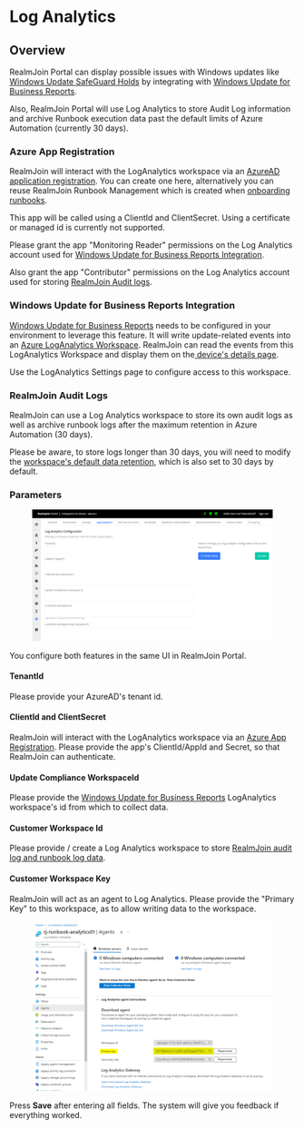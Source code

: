 # Log Analytics

## Overview

RealmJoin Portal can display possible issues with Windows updates like [Windows Update SafeGuard Holds](https://docs.microsoft.com/en-us/windows/deployment/update/safeguard-holds) by integrating with [Windows Update for Business Reports](https://learn.microsoft.com/en-us/windows/deployment/update/wufb-reports-overview).

Also, RealmJoin Portal will use Log Analytics to store Audit Log information and archive Runbook execution data past the default limits of Azure Automation (currently 30 days).

### Azure App Registration

RealmJoin will interact with the LogAnalytics workspace via an [AzureAD application registration](https://docs.microsoft.com/en-us/azure/active-directory/develop/app-objects-and-service-principals). You can create one here, alternatively you can reuse RealmJoin Runbook Management which is created when [onboarding runbooks](../onboarding/connecting-azure-automation/).

This app will be called using a ClientId and ClientSecret. Using a certificate or managed id is currently not supported.

Please grant the app "Monitoring Reader" permissions on the Log Analytics account used for [Windows Update for Business Reports Integration](log-analytics.md#windows-update-for-business-reports-integration).

Also grant the app "Contributor" permissions on the Log Analytics account used for storing [RealmJoin Audit logs](log-analytics.md#realmjoin-audit-logs).

### Windows Update for Business Reports Integration

[Windows Update for Business Reports](https://learn.microsoft.com/en-us/windows/deployment/update/wufb-reports-overview) needs to be configured in your environment to leverage this feature. It will write update-related events into an [Azure LogAnalytics Workspace](https://docs.microsoft.com/en-us/azure/azure-monitor/logs/log-analytics-overview). RealmJoin can read the events from this LogAnalytics Workspace and display them on the[ device's details page](../user-group-device-management/device-list/device-details.md).

Use the LogAnalytics Settings page to configure access to this workspace.&#x20;

### RealmJoin Audit Logs

RealmJoin can use a Log Analytics workspace to store its own audit logs as well as archive runbook logs after the maximum retention in Azure Automation (30 days).&#x20;

Please be aware, to store logs longer than 30 days, you will need to modify the [workspace's default data retention](https://learn.microsoft.com/en-us/azure/azure-monitor/logs/data-retention-archive?tabs=portal-1%2Cportal-2), which is also set to 30 days by default.&#x20;

### Parameters

<figure><img src="../.gitbook/assets/image (3).png" alt=""><figcaption></figcaption></figure>

You configure both features in the same UI in RealmJoin Portal.

#### TenantId

Please provide your AzureAD's tenant id.

#### ClientId and ClientSecret

RealmJoin will interact with the LogAnalytics workspace via an [Azure App Registration](log-analytics.md#azure-app-registration). Please provide the app's ClientId/AppId and Secret, so that RealmJoin can authenticate.

#### Update Compliance WorkspaceId

Please provide the [Windows Update for Business Reports](log-analytics.md#windows-update-for-business-reports-integration) LogAnalytics workspace's id from which to collect data.

#### Customer Workspace Id

Please provide / create a Log Analytics workspace to store [RealmJoin audit log and runbook log data](log-analytics.md#realmjoin-audit-logs).

#### Customer Workspace Key

RealmJoin will act as an agent to Log Analytics. Please provide the "Primary Key" to this workspace, as to allow writing data to the workspace.

<figure><img src="../.gitbook/assets/image (10).png" alt=""><figcaption></figcaption></figure>

Press **Save** after entering all fields. The system will give you feedback if everything worked.
